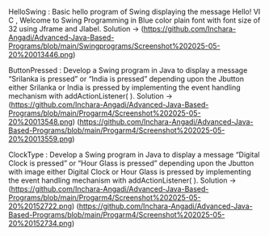 HelloSwing : Basic hello program of Swing displaying the message Hello! VI C , Welcome to Swing
Programming in Blue color plain font with font size of 32 using Jframe and Jlabel.
Solution -> (https://github.com/Inchara-Angadi/Advanced-Java-Based-Programs/blob/main/Swingprograms/Screenshot%202025-05-20%20013446.png)

ButtonPressed : Develop a Swing program in Java to display a message “Srilanka is pressed” or “India is
pressed” depending upon the Jbutton either Srilanka or India is pressed by implementing the
event handling mechanism with addActionListener( ).
Solution -> (https://github.com/Inchara-Angadi/Advanced-Java-Based-Programs/blob/main/Progarm4/Screenshot%202025-05-20%20013548.png)
            (https://github.com/Inchara-Angadi/Advanced-Java-Based-Programs/blob/main/Progarm4/Screenshot%202025-05-20%20013559.png)


ClockType : Develop a Swing program in Java to display a message “Digital Clock is pressed” or “Hour
Glass is pressed” depending upon the Jbutton with image either Digital Clock or Hour Glass is
pressed by implementing the event handling mechanism with addActionListener( ).
Solution -> (https://github.com/Inchara-Angadi/Advanced-Java-Based-Programs/blob/main/Progarm4/Screenshot%202025-05-20%20152722.png)
            (https://github.com/Inchara-Angadi/Advanced-Java-Based-Programs/blob/main/Progarm4/Screenshot%202025-05-20%20152734.png)
